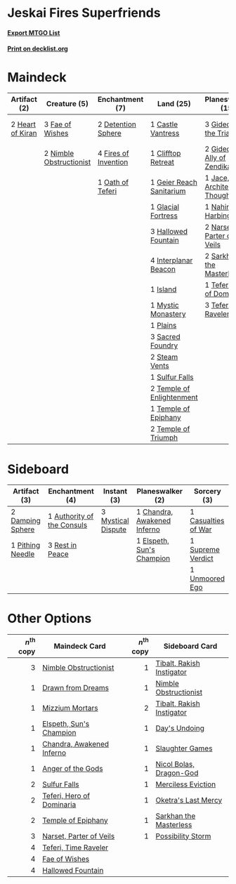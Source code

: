 # Jeskai Fires Superfriends

#### [Export MTGO List](../collection/Jeskai%20Fires%20Superfriends/Jeskai%20Fires%20Superfriends.txt)
#### [Print on decklist.org](http://decklist.org/?deckmain=1%09Castle%20Vantress%0A1%09Clifftop%20Retreat%0A3%09Deafening%20Clarion%0A2%09Detention%20Sphere%0A3%09Fae%20of%20Wishes%0A4%09Fires%20of%20Invention%0A1%09Geier%20Reach%20Sanitarium%0A3%09Gideon%20of%20the%20Trials%0A2%09Gideon,%20Ally%20of%20Zendikar%0A1%09Glacial%20Fortress%0A3%09Hallowed%20Fountain%0A2%09Heart%20of%20Kiran%0A4%09Interplanar%20Beacon%0A1%09Island%0A1%09Jace,%20Architect%20of%20Thought%0A1%09Mystic%20Monastery%0A1%09Nahiri,%20the%20Harbinger%0A2%09Narset,%20Parter%20of%20Veils%0A2%09Nimble%20Obstructionist%0A1%09Oath%20of%20Teferi%0A1%09Plains%0A3%09Sacred%20Foundry%0A2%09Sarkhan%20the%20Masterless%0A2%09Steam%20Vents%0A1%09Sulfur%20Falls%0A3%09Supreme%20Verdict%0A1%09Teferi,%20Hero%20of%20Dominaria%0A3%09Teferi,%20Time%20Raveler%0A2%09Temple%20of%20Enlightenment%0A1%09Temple%20of%20Epiphany%0A2%09Temple%20of%20Triumph&deckside=1%09Authority%20of%20the%20Consuls%0A1%09Casualties%20of%20War%0A1%09Chandra,%20Awakened%20Inferno%0A2%09Damping%20Sphere%0A1%09Elspeth,%20Sun's%20Champion%0A3%09Mystical%20Dispute%0A1%09Pithing%20Needle%0A3%09Rest%20in%20Peace%0A1%09Supreme%20Verdict%0A1%09Unmoored%20Ego)
# Maindeck

|                                       Artifact (2)                                        |                                           Creature (5)                                           |                                        Enchantment (7)                                        |                                             Land (25)                                              |                                           Planeswalker (15)                                           |                                         Sorcery (6)                                          |
|-------------------------------------------------------------------------------------------|--------------------------------------------------------------------------------------------------|-----------------------------------------------------------------------------------------------|----------------------------------------------------------------------------------------------------|-------------------------------------------------------------------------------------------------------|----------------------------------------------------------------------------------------------|
|2 [Heart of Kiran](http://gatherer.wizards.com/Pages/Card/Details.aspx?multiverseid=423820)|3 [Fae of Wishes](http://gatherer.wizards.com/Pages/Card/Details.aspx?multiverseid=473006)        |2 [Detention Sphere](http://gatherer.wizards.com/Pages/Card/Details.aspx?multiverseid=460139)  |1 [Castle Vantress](http://gatherer.wizards.com/Pages/Card/Details.aspx?multiverseid=473204)        |3 [Gideon of the Trials](http://gatherer.wizards.com/Pages/Card/Details.aspx?multiverseid=426716)      |3 [Deafening Clarion](http://gatherer.wizards.com/Pages/Card/Details.aspx?multiverseid=452915)|
|                                                                                           |2 [Nimble Obstructionist](http://gatherer.wizards.com/Pages/Card/Details.aspx?multiverseid=430729)|4 [Fires of Invention](http://gatherer.wizards.com/Pages/Card/Details.aspx?multiverseid=473087)|1 [Clifftop Retreat](http://gatherer.wizards.com/Pages/Card/Details.aspx?multiverseid=443127)       |2 [Gideon, Ally of Zendikar](http://gatherer.wizards.com/Pages/Card/Details.aspx?multiverseid=401897)  |3 [Supreme Verdict](http://gatherer.wizards.com/Pages/Card/Details.aspx?multiverseid=438776)  |
|                                                                                           |                                                                                                  |1 [Oath of Teferi](http://gatherer.wizards.com/Pages/Card/Details.aspx?multiverseid=443088)    |1 [Geier Reach Sanitarium](http://gatherer.wizards.com/Pages/Card/Details.aspx?multiverseid=414510) |1 [Jace, Architect of Thought](http://gatherer.wizards.com/Pages/Card/Details.aspx?multiverseid=380190)|                                                                                              |
|                                                                                           |                                                                                                  |                                                                                               |1 [Glacial Fortress](http://gatherer.wizards.com/Pages/Card/Details.aspx?multiverseid=190562)       |1 [Nahiri, the Harbinger](http://gatherer.wizards.com/Pages/Card/Details.aspx?multiverseid=463948)     |                                                                                              |
|                                                                                           |                                                                                                  |                                                                                               |3 [Hallowed Fountain](http://gatherer.wizards.com/Pages/Card/Details.aspx?multiverseid=97071)       |2 [Narset, Parter of Veils](http://gatherer.wizards.com/Pages/Card/Details.aspx?multiverseid=460988)   |                                                                                              |
|                                                                                           |                                                                                                  |                                                                                               |4 [Interplanar Beacon](http://gatherer.wizards.com/Pages/Card/Details.aspx?multiverseid=461174)     |2 [Sarkhan the Masterless](http://gatherer.wizards.com/Pages/Card/Details.aspx?multiverseid=461070)    |                                                                                              |
|                                                                                           |                                                                                                  |                                                                                               |1 [Island](http://gatherer.wizards.com/Pages/Card/Details.aspx?multiverseid=439857)                 |1 [Teferi, Hero of Dominaria](http://gatherer.wizards.com/Pages/Card/Details.aspx?multiverseid=443095) |                                                                                              |
|                                                                                           |                                                                                                  |                                                                                               |1 [Mystic Monastery](http://gatherer.wizards.com/Pages/Card/Details.aspx?multiverseid=420927)       |3 [Teferi, Time Raveler](http://gatherer.wizards.com/Pages/Card/Details.aspx?multiverseid=461148)      |                                                                                              |
|                                                                                           |                                                                                                  |                                                                                               |1 [Plains](http://gatherer.wizards.com/Pages/Card/Details.aspx?multiverseid=439856)                 |                                                                                                       |                                                                                              |
|                                                                                           |                                                                                                  |                                                                                               |3 [Sacred Foundry](http://gatherer.wizards.com/Pages/Card/Details.aspx?multiverseid=405106)         |                                                                                                       |                                                                                              |
|                                                                                           |                                                                                                  |                                                                                               |2 [Steam Vents](http://gatherer.wizards.com/Pages/Card/Details.aspx?multiverseid=405109)            |                                                                                                       |                                                                                              |
|                                                                                           |                                                                                                  |                                                                                               |1 [Sulfur Falls](http://gatherer.wizards.com/Pages/Card/Details.aspx?multiverseid=443135)           |                                                                                                       |                                                                                              |
|                                                                                           |                                                                                                  |                                                                                               |2 [Temple of Enlightenment](http://gatherer.wizards.com/Pages/Card/Details.aspx?multiverseid=378535)|                                                                                                       |                                                                                              |
|                                                                                           |                                                                                                  |                                                                                               |1 [Temple of Epiphany](http://gatherer.wizards.com/Pages/Card/Details.aspx?multiverseid=442808)     |                                                                                                       |                                                                                              |
|                                                                                           |                                                                                                  |                                                                                               |2 [Temple of Triumph](http://gatherer.wizards.com/Pages/Card/Details.aspx?multiverseid=373560)      |                                                                                                       |                                                                                              |


# Sideboard

|                                       Artifact (3)                                        |                                           Enchantment (4)                                           |                                         Instant (3)                                         |                                           Planeswalker (2)                                           |                                         Sorcery (3)                                          |
|-------------------------------------------------------------------------------------------|-----------------------------------------------------------------------------------------------------|---------------------------------------------------------------------------------------------|------------------------------------------------------------------------------------------------------|----------------------------------------------------------------------------------------------|
|2 [Damping Sphere](http://gatherer.wizards.com/Pages/Card/Details.aspx?multiverseid=443101)|1 [Authority of the Consuls](http://gatherer.wizards.com/Pages/Card/Details.aspx?multiverseid=417578)|3 [Mystical Dispute](http://gatherer.wizards.com/Pages/Card/Details.aspx?multiverseid=473020)|1 [Chandra, Awakened Inferno](http://gatherer.wizards.com/Pages/Card/Details.aspx?multiverseid=466881)|1 [Casualties of War](http://gatherer.wizards.com/Pages/Card/Details.aspx?multiverseid=461114)|
|1 [Pithing Needle](http://gatherer.wizards.com/Pages/Card/Details.aspx?multiverseid=129526)|3 [Rest in Peace](http://gatherer.wizards.com/Pages/Card/Details.aspx?multiverseid=442021)           |                                                                                             |1 [Elspeth, Sun's Champion](http://gatherer.wizards.com/Pages/Card/Details.aspx?multiverseid=394361)  |1 [Supreme Verdict](http://gatherer.wizards.com/Pages/Card/Details.aspx?multiverseid=438776)  |
|                                                                                           |                                                                                                     |                                                                                             |                                                                                                      |1 [Unmoored Ego](http://gatherer.wizards.com/Pages/Card/Details.aspx?multiverseid=452962)     |


# Other Options

|*n*<sup>th</sup> copy|                                           Maindeck Card                                            |*n*<sup>th</sup> copy|                                           Sideboard Card                                           |
|--------------------:|----------------------------------------------------------------------------------------------------|--------------------:|----------------------------------------------------------------------------------------------------|
|                    3|[Nimble Obstructionist](http://gatherer.wizards.com/Pages/Card/Details.aspx?multiverseid=430729)    |                    1|[Tibalt, Rakish Instigator](http://gatherer.wizards.com/Pages/Card/Details.aspx?multiverseid=461073)|
|                    1|[Drawn from Dreams](http://gatherer.wizards.com/Pages/Card/Details.aspx?multiverseid=466810)        |                    1|[Nimble Obstructionist](http://gatherer.wizards.com/Pages/Card/Details.aspx?multiverseid=430729)    |
|                    1|[Mizzium Mortars](http://gatherer.wizards.com/Pages/Card/Details.aspx?multiverseid=405302)          |                    2|[Tibalt, Rakish Instigator](http://gatherer.wizards.com/Pages/Card/Details.aspx?multiverseid=461073)|
|                    1|[Elspeth, Sun's Champion](http://gatherer.wizards.com/Pages/Card/Details.aspx?multiverseid=394361)  |                    1|[Day's Undoing](http://gatherer.wizards.com/Pages/Card/Details.aspx?multiverseid=398652)            |
|                    1|[Chandra, Awakened Inferno](http://gatherer.wizards.com/Pages/Card/Details.aspx?multiverseid=466881)|                    1|[Slaughter Games](http://gatherer.wizards.com/Pages/Card/Details.aspx?multiverseid=290532)          |
|                    1|[Anger of the Gods](http://gatherer.wizards.com/Pages/Card/Details.aspx?multiverseid=438682)        |                    1|[Nicol Bolas, Dragon-God](http://gatherer.wizards.com/Pages/Card/Details.aspx?multiverseid=463947)  |
|                    2|[Sulfur Falls](http://gatherer.wizards.com/Pages/Card/Details.aspx?multiverseid=443135)             |                    1|[Merciless Eviction](http://gatherer.wizards.com/Pages/Card/Details.aspx?multiverseid=420828)       |
|                    2|[Teferi, Hero of Dominaria](http://gatherer.wizards.com/Pages/Card/Details.aspx?multiverseid=443095)|                    1|[Oketra's Last Mercy](http://gatherer.wizards.com/Pages/Card/Details.aspx?multiverseid=430707)      |
|                    2|[Temple of Epiphany](http://gatherer.wizards.com/Pages/Card/Details.aspx?multiverseid=442808)       |                    1|[Sarkhan the Masterless](http://gatherer.wizards.com/Pages/Card/Details.aspx?multiverseid=461070)   |
|                    3|[Narset, Parter of Veils](http://gatherer.wizards.com/Pages/Card/Details.aspx?multiverseid=460988)  |                    1|[Possibility Storm](http://gatherer.wizards.com/Pages/Card/Details.aspx?multiverseid=369013)        |
|                    4|[Teferi, Time Raveler](http://gatherer.wizards.com/Pages/Card/Details.aspx?multiverseid=461148)     |                     |                                                                                                    |
|                    4|[Fae of Wishes](http://gatherer.wizards.com/Pages/Card/Details.aspx?multiverseid=473006)            |                     |                                                                                                    |
|                    4|[Hallowed Fountain](http://gatherer.wizards.com/Pages/Card/Details.aspx?multiverseid=97071)         |                     |                                                                                                    |

